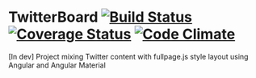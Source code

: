 # TwitterBoard [![Build Status](https://travis-ci.org/mkreiser/TwitterBoard.svg?branch=master)](https://travis-ci.org/mkreiser/TwitterBoard) [![Coverage Status](https://coveralls.io/repos/mkreiser/TwitterBoard/badge.svg?branch=master&service=github)](https://coveralls.io/github/mkreiser/TwitterBoard?branch=master) [![Code Climate](https://codeclimate.com/github/mkreiser/TwitterBoard/badges/gpa.svg)](https://codeclimate.com/github/mkreiser/TwitterBoard)

[In dev] Project mixing Twitter content with fullpage.js style layout using Angular and Angular Material
